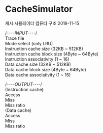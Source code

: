 # CacheSimulator
캐시 시뮬레이터 컴퓨터 구조
2019-11-15

/*----INPUT----*/<br>
Trace file <br>
Mode select (only LRU)<br>
Instruction cache size (32KB ~ 512KB)<br>
Instruction cache block size (4Byte ~ 64Byte)<br>
Instruction associativity (1 ~ 16)<br>
Data cache size (32KB ~ 512KB)<br>
Data cache block size (4Byte ~ 64Byte)<br>
Data cache associativity (1 ~ 16)<br>

/*----OUTPUT----*/<br>
(Instruction cache)<br>
Access<br>
Miss<br>
Miss ratio<br>
(Data cache)<br>
Access<br>
Miss<br>
Miss ratio <br>


